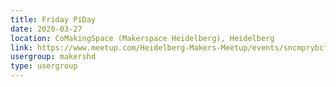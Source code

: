 ```yaml
---
title: Friday PiDay
date: 2020-03-27
location: CoMakingSpace (Makerspace Heidelberg), Heidelberg
link: https://www.meetup.com/Heidelberg-Makers-Meetup/events/sncmprybcfbkc/
usergroup: makershd
type: usergroup
---
```

